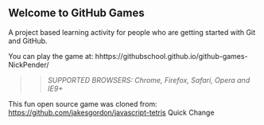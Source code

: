 ## Welcome to GitHub Games

A project based learning activity for people who are getting started with Git and GitHub.

You can play the game at: hhttps://githubschool.github.io/github-games-NickPender/

>> _*SUPPORTED BROWSERS*: Chrome, Firefox, Safari, Opera and IE9+_

This fun open source game was cloned from: https://github.com/jakesgordon/javascript-tetris
Quick Change
